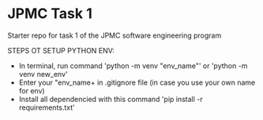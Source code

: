 # JPMC Task 1
Starter repo for task 1 of the JPMC software engineering program

STEPS OT SETUP PYTHON ENV:
- In terminal, run command 'python -m venv "env_name"' or 'python -m venv new_env'
- Enter your "env_name+ in .gitignore file (in case you use your own name for env)
- Install all dependencied with this command 'pip install -r requirements.txt'
